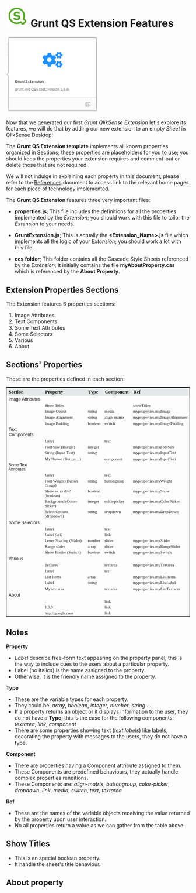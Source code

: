 # <img src="images/qs-logo-01.png" width="60px"> Grunt QS Extension Features

<img src="images/GruntExtension-v01.png" width="250px"><br><br>
Now that we generated our first <i>Grunt QlikSense Extension</i> let's explore its features, we will do that by adding our new extension to an empty <i>Sheet</i> in QlikSense Desktop!

The <b>Grunt QS Extension template</b> implements all known properties organized in Sections; these properties are placeholders for you to use; you should keep the properties your extension requires and comment-out or delete those that are not required.

We will not indulge in explaining each property in this document, please refer to the [References](docs/References.md) document to access link to the relevant home pages for each piece of technology implemented.

The **Grunt QS Extension** features three very important files:

* **properties.js**; This file includes the definitions for all the properties implemented by the *Extension*; you should work with this file to tailor the *Extension* to your needs.

* **GruntExtension.js**; This is actually the **&lt;Extension_Name>.js** file which implements all the logic of your *Extension*; you should work a lot with this file.

* **ccs folder**; This folder contains all the Cascade Style Sheets referenced by the *Extension*; It initially contains the file **myAboutProperty.css** which is referenced by the **About Property**.

## Extension Properties Sections

The Extension features 6 properties sections:
<ol>
<li>Image Attributes
<li>Text Components
<li>Some Text Attributes
<li>Some Selectors
<li>Various
<li>About
</ol>

## Sections' Properties

These are the properties defined in each section:
<table style="border: 1px solid black; border-collapse: collapse; text-align: left;" width="100%">
<tr style="background-color: #e5e8e8; font: 13px Tahoma;">
	<th>Section</th>
	<th>Property</th>
    <th>Type</th>
	<th>Component</th>
	<th>Ref</th>
</tr>
<tr style="font: 12px Arial; vertical-align: text-top;">
<td>Image Attributes</td>
<td></td>
<td></td>
<td></td>
<td></td>
</tr>
<tr style="font: 11px Calibri; vertical-align: text-top;">
<td></td>
<td>Show Titles</td>
<td></td>
<td></td>
<td>showTitles</td>
</tr>
<tr style="font: 11px Calibri; vertical-align: text-top;">
<td></td>
<td>Image Object</td>
<td>string</td>
<td>media</td>
<td>myproperties.myImage</td>
</tr>
<tr style="font: 11px Calibri; vertical-align: text-top;">
<td></td>
<td>Image Alignment</td>
<td>string</td>
<td>align-matrix</td>
<td>myproperties.myImageAlignment</td>
<tr style="font: 11px Calibri; vertical-align: text-top;">
<td></td>
<td>Image Padding</td>
<td>boolean</td>
<td>switch</td>
<td>myproperties.myImagePadding</td>
</tr>
<tr style="font: 12px Arial; vertical-align: text-top;">
<td>Text Components</td>
<td></td>
<td></td>
<td></td>
<td></td>
</tr>
<tr style="font: 11px Calibri; vertical-align: text-top;">
<td></td>
<td><i>Label</i></td>
<td></td>
<td>text</td>
<td></td>
</tr>
<tr style="font: 11px Calibri; vertical-align: text-top;">
<td></td>
<td>Font Size (Integer)</td>
<td>integer</td>
<td></td>
<td>myproperties.myFontSize</td>
</tr>
<tr style="font: 11px Calibri; vertical-align: text-top;">
<td></td>
<td>String (Input Text)</td>
<td>string</td>
<td></td>
<td>myproperties.myInputText</td>
</tr>
<tr style="font: 11px Calibri; vertical-align: text-top;">
<td></td>
<td style="font: 11px Calibri; vertical-align: text-top;">My Button (Button ...)</td>
<td></td>
<td>component</td>
<td>myproperties.myInputText</td>
</tr>
<tr style="font: 11px Arial; vertical-align: text-top;">
<td>Some Text Attributes</td>
<td></td>
<td></td>
<td></td>
<td></td>
</tr>
<tr style="font: 11px Calibri; vertical-align: text-top;">
<td></td>
<td><i>Label</i></td>
<td></td>
<td>text</td>
<td></td>
</tr>
<tr style="font: 11px Calibri; vertical-align: text-top;">
<td></td>
<td>Font Weight (Button Group)</td>
<td>string</td>
<td>buttongroup</td>
<td>myproperties.myWeight</td>
</tr>
<tr style="font: 11px Calibri; vertical-align: text-top;">
<td></td>
<td>Show extra div? (boolean)</td>
<td>boolean</td>
<td></td>
<td>myproperties.myShow</td>
</tr>
<tr style="font: 11px Calibri; vertical-align: text-top;">
<td></td>
<td>Background (Color-picker)</td>
<td>integer</td>
<td>color-picker</td>
<td>myproperties.myColorPicker</td>
</tr>
<tr style="font: 11px Calibri; vertical-align: text-top;">
<td></td>
<td>Select Options (dropdown)</td>
<td>string</td>
<td>dropdown</td>
<td>myproperties.myDropDown</td>
</tr>
<tr style="font: 12px Arial; vertical-align: text-top;">
<td>Some Selectors</td>
<td></td>
<td></td>
<td></td>
<td></td>
</tr>
<tr style="font: 11px Calibri; vertical-align: text-top;">
<td></td>
<td><i>Label</i></td>
<td></td>
<td>text</td>
<td></td>
</tr>
<tr style="font: 11px Calibri; vertical-align: text-top;">
<td></td>
<td><i>Label (url)</i></td>
<td></td>
<td>link</td>
<td></td>
</tr>
<tr style="font: 11px Calibri; vertical-align: text-top;">
<td></td>
<td>Letter Spacing (Slider)</td>
<td>number</td>
<td>slider</td>
<td>myproperties.mySlider</td>
</tr>
<tr style="font: 11px Calibri; vertical-align: text-top;">
<td></td>
<td>Range slider</td>
<td>array</td>
<td>slider</td>
<td>myproperties.myRangeSlider</td>
</tr>
<tr style="font: 11px Calibri; vertical-align: text-top;">
<td></td>
<td>Show Border (Switch)</td>
<td>boolean</td>
<td>switch</td>
<td>myproperties.mySwitch</td>
</tr>
<tr style="font: 12px Arial; vertical-align: text-top;">
<td>Various</td>
<td></td>
<td></td>
<td></td>
<td></td>
</tr>
<tr style="font: 11px Calibri; vertical-align: text-top;">
<td></td>
<td>Textarea</td>
<td></td>
<td>textarea</td>
<td>myproperties.myTextarea</td>
</tr>
<tr style="font: 11px Calibri; vertical-align: text-top;">
<td></td>
<td><i>Label</i></td>
<td></td>
<td>text</td>
<td></td>
</tr>
<tr style="font: 11px Calibri; vertical-align: text-top;">
<td></td>
<td>List Items</td>
<td>array</td>
<td></td>
<td>myproperties.myListItems</td>
</tr>
<tr style="font: 11px Calibri; vertical-align: text-top;">
<td></td>
<td>Label</td>
<td>string</td>
<td></td>
<td>myproperties.myListLabel</td>
</tr>
<tr style="font: 11px Calibri; vertical-align: text-top;">
<td></td>
<td>My textarea</td>
<td></td>
<td>textarea</td>
<td>myproperties.myListTextarea</td>
</tr>
<tr style="font: 12px Arial; vertical-align: text-top;">
<td>About</td>
<td></td>
<td></td>
<td></td>
<td></td>
</tr>
<tr style="font: 11px Calibri; vertical-align: text-top;">
<td></td>
<td>.</td>
<td></td>
<td>link</td>
<td></td>
</tr>
<tr style="font: 11px Calibri; vertical-align: text-top;">
<td></td>
<td>1.0.0</td>
<td></td>
<td>link</td>
<td></td>
</tr>
<tr style="font: 11px Calibri; vertical-align: text-top;">
<td></td>
<td>http://google.com</td>
<td></td>
<td>link</td>
<td></td>
</tr>
</table>

## Notes

<b>Property</b>
<ul>
<li><i>Label</i> describe free-form text appearing on the property panel; this is the way to include cues to the users about a particular property.
<li>Label (no italics) is the name assigned to the property.
<li>Otherwise, it is the friendly name assigned to the property.
</ul>
<b>Type</b>
<ul>
<li>These are the variable types for each property.
<li>They could be: <i>array</i>, <i>boolean</i>, <i>integer</i>, <i>number</i>, <i>string</i> ...
<li>If a property returns an object or it displays information to the user, they do not have a <b>Type</b>; this is the case for the following components: <i>textarea</i>, <i>link</i>, <i>component</i>
<li>There are some properties showing text (<i>text labels</i>) like labels, decorating the property with messages to the users, they do not have a type.
</ul>
<b>Component</b>
<ul>
<li>There are properties having a Component attribute assigned to them.
<li>These Components are predefined behaviours, they actually handle complex properties renditions.
<li>These Components are: <i>align-matrix</i>, <i>buttongroup</i>, <i>color-picker</i>, <i>dropdown</i>, <i>link</i>, <i>media</i>, <i>switch</i>, <i>text</i>, <i>textarea</i>
</ul>
<b>Ref</b>
<ul>
<li>These are the names of the variable objects receiving the value returned by the property upon user interaction.
<li>No all properties return a value as we can gather from the table above.
</ul>

## Show Titles

<ul>
<li>This is an special boolean property.
<li>It handle the sheet's title behaviour.
</ul>

## About property


